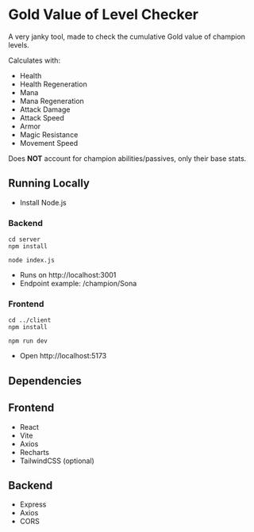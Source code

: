 # Gold Value of Level Checker
A very janky tool, made to check the cumulative Gold value of champion levels.

Calculates with:
- Health
- Health Regeneration
- Mana
- Mana Regeneration
- Attack Damage
- Attack Speed
- Armor
- Magic Resistance
- Movement Speed

Does **NOT** account for champion abilities/passives, only their base stats.


## Running Locally

- Install Node.js

### Backend
```
cd server
npm install

node index.js
```
- Runs on http://localhost:3001
- Endpoint example: /champion/Sona

### Frontend 

```
cd ../client
npm install

npm run dev
```

- Open http://localhost:5173

## Dependencies
## Frontend
- React
- Vite
- Axios
- Recharts
- TailwindCSS (optional)

## Backend
- Express
- Axios
- CORS
